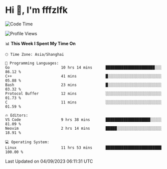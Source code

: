 # Hi 👋, I'm fffzlfk

<!--START_SECTION:waka-->
![Code Time](http://img.shields.io/badge/Code%20Time-383%20hrs%201%20min-blue)

![Profile Views](http://img.shields.io/badge/Profile%20Views-0-blue)

📊 **This Week I Spent My Time On** 

```text
🕑︎ Time Zone: Asia/Shanghai

💬 Programming Languages: 
Go                       10 hrs 14 mins      ██████████████████████░░░   86.12 % 
C++                      41 mins             █░░░░░░░░░░░░░░░░░░░░░░░░   05.88 % 
Bash                     23 mins             █░░░░░░░░░░░░░░░░░░░░░░░░   03.32 % 
Protocol Buffer          12 mins             ░░░░░░░░░░░░░░░░░░░░░░░░░   01.73 % 
C                        11 mins             ░░░░░░░░░░░░░░░░░░░░░░░░░   01.59 % 

🔥 Editors: 
VS Code                  9 hrs 38 mins       ████████████████████░░░░░   81.09 % 
Neovim                   2 hrs 14 mins       █████░░░░░░░░░░░░░░░░░░░░   18.91 % 

💻 Operating System: 
Linux                    11 hrs 53 mins      █████████████████████████   100.00 % 
```


 Last Updated on 04/09/2023 06:11:31 UTC
<!--END_SECTION:waka-->
